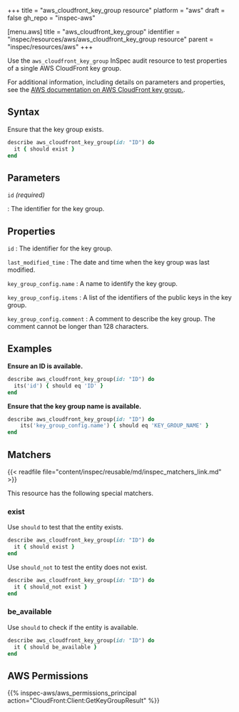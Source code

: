 +++
title = "aws_cloudfront_key_group resource"
platform = "aws"
draft = false
gh_repo = "inspec-aws"

[menu.aws]
title = "aws_cloudfront_key_group"
identifier = "inspec/resources/aws/aws_cloudfront_key_group resource"
parent = "inspec/resources/aws"
+++

Use the `aws_cloudfront_key_group` InSpec audit resource to test properties of a single AWS CloudFront key group.

For additional information, including details on parameters and properties, see the [AWS documentation on AWS CloudFront key group.](https://docs.aws.amazon.com/AWSCloudFormation/latest/UserGuide/aws-resource-cloudfront-keygroup.html).

## Syntax

Ensure that the key group exists.

```ruby
describe aws_cloudfront_key_group(id: "ID") do
  it { should exist }
end
```

## Parameters

`id` _(required)_

: The identifier for the key group.

## Properties

`id`
: The identifier for the key group.

`last_modified_time`
: The date and time when the key group was last modified.

`key_group_config.name`
: A name to identify the key group.

`key_group_config.items`
: A list of the identifiers of the public keys in the key group.

`key_group_config.comment`
: A comment to describe the key group. The comment cannot be longer than 128 characters.

## Examples

**Ensure an ID is available.**

```ruby
describe aws_cloudfront_key_group(id: "ID") do
  its('id') { should eq 'ID' }
end
```

**Ensure that the key group name is available.**

```ruby
describe aws_cloudfront_key_group(id: "ID") do
    its('key_group_config.name') { should eq 'KEY_GROUP_NAME' }
end
```

## Matchers

{{< readfile file="content/inspec/reusable/md/inspec_matchers_link.md" >}}

This resource has the following special matchers.

### exist

Use `should` to test that the entity exists.

```ruby
describe aws_cloudfront_key_group(id: "ID") do
  it { should exist }
end
```

Use `should_not` to test the entity does not exist.

```ruby
describe aws_cloudfront_key_group(id: "ID") do
  it { should_not exist }
end
```

### be_available

Use `should` to check if the entity is available.

```ruby
describe aws_cloudfront_key_group(id: "ID") do
  it { should be_available }
end
```

## AWS Permissions

{{% inspec-aws/aws_permissions_principal action="CloudFront:Client:GetKeyGroupResult" %}}
